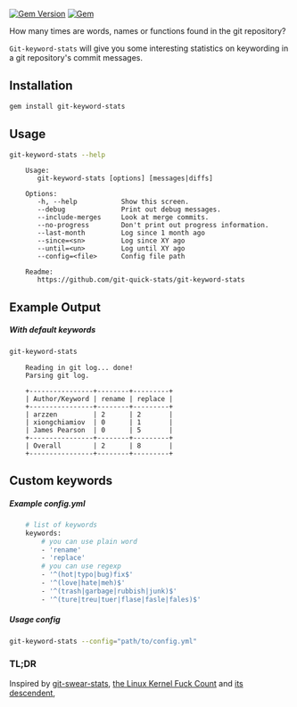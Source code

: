 [![Gem Version](https://badge.fury.io/rb/git-keyword-stats.svg)](https://rubygems.org/gems/git-keyword-stats) [![Gem](https://img.shields.io/gem/dt/git-keyword-stats.svg)](https://rubygems.org/gems/git-keyword-stats)

How many times are words, names or functions found in the git repository? 

`Git-keyword-stats` will give you some interesting statistics on keywording in a
git repository's commit messages. 


## Installation

```sh
gem install git-keyword-stats
```

## Usage

```sh
git-keyword-stats --help
```

```
    Usage:
       git-keyword-stats [options] [messages|diffs]
    
    Options:
       -h, --help           Show this screen.
       --debug              Print out debug messages.
       --include-merges     Look at merge commits.
       --no-progress        Don't print out progress information.
       --last-month         Log since 1 month ago
       --since=<sn>         Log since XY ago
       --until=<un>         Log until XY ago
       --config=<file>      Config file path
    
    Readme:
       https://github.com/git-quick-stats/git-keyword-stats
```

## Example Output

##### With default keywords

```sh
git-keyword-stats 
```

```
    Reading in git log... done!
    Parsing git log.
    
    +----------------+--------+---------+
    | Author/Keyword | rename | replace |
    +----------------+--------+---------+
    | arzzen         | 2      | 2       |
    | xiongchiamiov  | 0      | 1       |
    | James Pearson  | 0      | 5       |
    +----------------+--------+---------+
    | Overall        | 2      | 8       |
    +----------------+--------+---------+
```

## Custom keywords

##### Example config.yml

```sh
    # list of keywords
    keywords:
        # you can use plain word
        - 'rename'
        - 'replace'
        # you can use regexp
        - '^(hot|typo|bug)fix$'
        - '^(love|hate|meh)$'
        - '^(trash|garbage|rubbish|junk)$'
        - '^(ture|treu|tuer|flase|fasle|fales)$'
```   

##### Usage config    
    
```sh
git-keyword-stats --config="path/to/config.yml"
``` 
        
### TL;DR

Inspired by [git-swear-stats], [the Linux Kernel Fuck Count] and [its descendent],

[the Linux Kernel Fuck Count]: http://durak.org/sean/pubs/kfc/
[its descendent]: http://www.vidarholen.net/contents/wordcount/
[git-swear-stats]: https://github.com/xiongchiamiov/git-swear-stats



